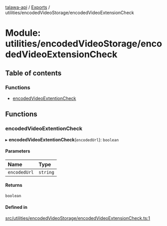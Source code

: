 [talawa-api](../README.md) / [Exports](../modules.md) / utilities/encodedVideoStorage/encodedVideoExtensionCheck

# Module: utilities/encodedVideoStorage/encodedVideoExtensionCheck

## Table of contents

### Functions

- [encodedVideoExtentionCheck](utilities_encodedVideoStorage_encodedVideoExtensionCheck.md#encodedvideoextentioncheck)

## Functions

### encodedVideoExtentionCheck

▸ **encodedVideoExtentionCheck**(`encodedUrl`): `boolean`

#### Parameters

| Name | Type |
| :------ | :------ |
| `encodedUrl` | `string` |

#### Returns

`boolean`

#### Defined in

[src/utilities/encodedVideoStorage/encodedVideoExtensionCheck.ts:1](https://github.com/PalisadoesFoundation/talawa-api/blob/de4debc/src/utilities/encodedVideoStorage/encodedVideoExtensionCheck.ts#L1)
